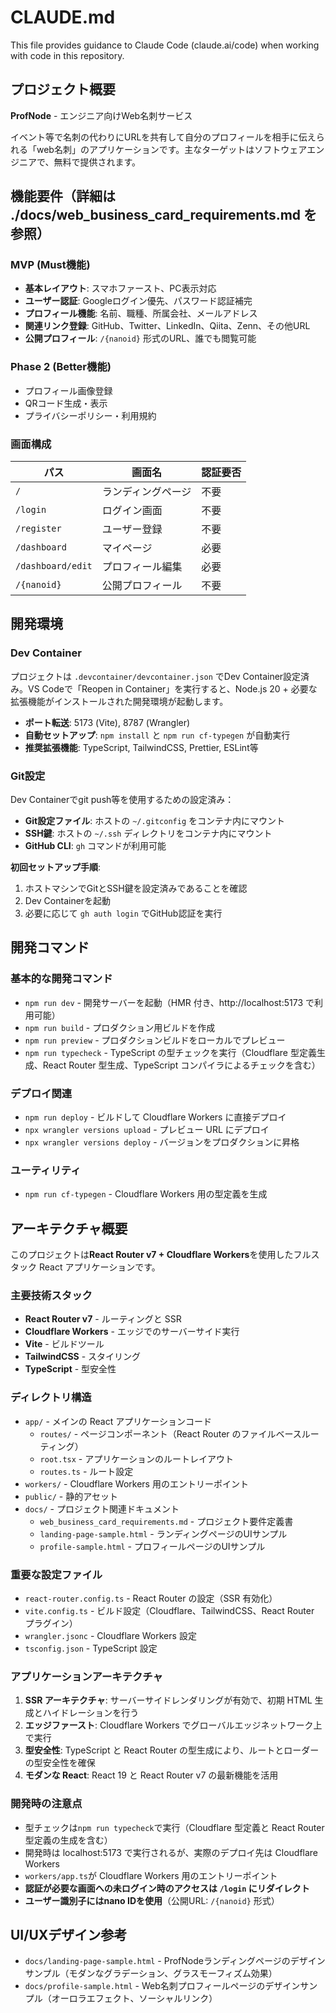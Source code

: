 # CLAUDE.md

This file provides guidance to Claude Code (claude.ai/code) when working with code in this repository.

## プロジェクト概要

**ProfNode** - エンジニア向けWeb名刺サービス

イベント等で名刺の代わりにURLを共有して自分のプロフィールを相手に伝えられる「web名刺」のアプリケーションです。主なターゲットはソフトウェアエンジニアで、無料で提供されます。

## 機能要件（詳細は ./docs/web_business_card_requirements.md を参照）

### MVP (Must機能)
- **基本レイアウト**: スマホファースト、PC表示対応
- **ユーザー認証**: Googleログイン優先、パスワード認証補完
- **プロフィール機能**: 名前、職種、所属会社、メールアドレス
- **関連リンク登録**: GitHub、Twitter、LinkedIn、Qiita、Zenn、その他URL
- **公開プロフィール**: `/{nanoid}` 形式のURL、誰でも閲覧可能

### Phase 2 (Better機能)
- プロフィール画像登録
- QRコード生成・表示
- プライバシーポリシー・利用規約

### 画面構成
| パス | 画面名 | 認証要否 |
|------|--------|----------|
| `/` | ランディングページ | 不要 |
| `/login` | ログイン画面 | 不要 |
| `/register` | ユーザー登録 | 不要 |
| `/dashboard` | マイページ | 必要 |
| `/dashboard/edit` | プロフィール編集 | 必要 |
| `/{nanoid}` | 公開プロフィール | 不要 |

## 開発環境

### Dev Container
プロジェクトは `.devcontainer/devcontainer.json` でDev Container設定済み。VS Codeで「Reopen in Container」を実行すると、Node.js 20 + 必要な拡張機能がインストールされた開発環境が起動します。

- **ポート転送**: 5173 (Vite), 8787 (Wrangler)
- **自動セットアップ**: `npm install` と `npm run cf-typegen` が自動実行
- **推奨拡張機能**: TypeScript, TailwindCSS, Prettier, ESLint等

### Git設定
Dev Containerでgit push等を使用するための設定済み：

- **Git設定ファイル**: ホストの `~/.gitconfig` をコンテナ内にマウント
- **SSH鍵**: ホストの `~/.ssh` ディレクトリをコンテナ内にマウント
- **GitHub CLI**: `gh` コマンドが利用可能

**初回セットアップ手順**:
1. ホストマシンでGitとSSH鍵を設定済みであることを確認
2. Dev Containerを起動
3. 必要に応じて `gh auth login` でGitHub認証を実行

## 開発コマンド

### 基本的な開発コマンド

- `npm run dev` - 開発サーバーを起動（HMR 付き、http://localhost:5173 で利用可能）
- `npm run build` - プロダクション用ビルドを作成
- `npm run preview` - プロダクションビルドをローカルでプレビュー
- `npm run typecheck` - TypeScript の型チェックを実行（Cloudflare 型定義生成、React Router 型生成、TypeScript コンパイラによるチェックを含む）

### デプロイ関連

- `npm run deploy` - ビルドして Cloudflare Workers に直接デプロイ
- `npx wrangler versions upload` - プレビュー URL にデプロイ
- `npx wrangler versions deploy` - バージョンをプロダクションに昇格

### ユーティリティ

- `npm run cf-typegen` - Cloudflare Workers 用の型定義を生成

## アーキテクチャ概要

このプロジェクトは**React Router v7 + Cloudflare Workers**を使用したフルスタック React アプリケーションです。

### 主要技術スタック

- **React Router v7** - ルーティングと SSR
- **Cloudflare Workers** - エッジでのサーバーサイド実行
- **Vite** - ビルドツール
- **TailwindCSS** - スタイリング
- **TypeScript** - 型安全性

### ディレクトリ構造

- `app/` - メインの React アプリケーションコード
  - `routes/` - ページコンポーネント（React Router のファイルベースルーティング）
  - `root.tsx` - アプリケーションのルートレイアウト
  - `routes.ts` - ルート設定
- `workers/` - Cloudflare Workers 用のエントリーポイント
- `public/` - 静的アセット
- `docs/` - プロジェクト関連ドキュメント
  - `web_business_card_requirements.md` - プロジェクト要件定義書
  - `landing-page-sample.html` - ランディングページのUIサンプル
  - `profile-sample.html` - プロフィールページのUIサンプル

### 重要な設定ファイル

- `react-router.config.ts` - React Router の設定（SSR 有効化）
- `vite.config.ts` - ビルド設定（Cloudflare、TailwindCSS、React Router プラグイン）
- `wrangler.jsonc` - Cloudflare Workers 設定
- `tsconfig.json` - TypeScript 設定

### アプリケーションアーキテクチャ

1. **SSR アーキテクチャ**: サーバーサイドレンダリングが有効で、初期 HTML 生成とハイドレーションを行う
2. **エッジファースト**: Cloudflare Workers でグローバルエッジネットワーク上で実行
3. **型安全性**: TypeScript と React Router の型生成により、ルートとローダーの型安全性を確保
4. **モダンな React**: React 19 と React Router v7 の最新機能を活用

### 開発時の注意点

- 型チェックは`npm run typecheck`で実行（Cloudflare 型定義と React Router 型定義の生成を含む）
- 開発時は localhost:5173 で実行されるが、実際のデプロイ先は Cloudflare Workers
- `workers/app.ts`が Cloudflare Workers 用のエントリーポイント
- **認証が必要な画面への未ログイン時のアクセスは `/login` にリダイレクト**
- **ユーザー識別子にはnano IDを使用**（公開URL: `/{nanoid}` 形式）

## UI/UXデザイン参考

- `docs/landing-page-sample.html` - ProfNodeランディングページのデザインサンプル（モダンなグラデーション、グラスモーフィズム効果）
- `docs/profile-sample.html` - Web名刺プロフィールページのデザインサンプル（オーロラエフェクト、ソーシャルリンク）
